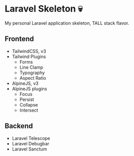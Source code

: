 # Laravel Skeleton 💀

My personal Laravel application skeleton, TALL stack flavor.

## Frontend

- TailwindCSS, v3
- Tailwind Plugins
    - Forms
    - Line Clamp
    - Typography
    - Aspect Ratio
- AlpineJS, v3
- AlpineJS plugins
    - Focus
    - Persist
    - Collapse
    - Intersect

## Backend

- Laravel Telescope
- Laravel Debugbar
- Laravel Sanctum
